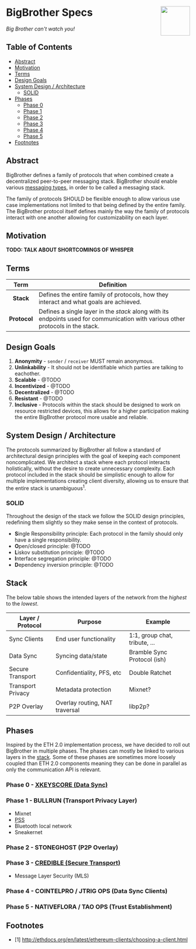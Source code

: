 # BigBrother Specs <img align="right" src="https://thegraphicsfairy.com/wp-content/uploads/2013/10/Free-Public-Domain-Watching-Eye-Image-GraphicsFairy.jpg" height="80px" />

*Big Brother can't watch you!*

## Table of Contents
- [Abstract](#abstract)
- [Motivation](#motivation)
- [Terms](#terms)
- [Design Goals](#design-goals)
- [System Design / Architecture](#system-design--architecture)
  - [SOLID](#solid)
- [Phases](#phases)
  - [Phase 0](#phase-0---xkeyscore-data-sync)
  - [Phase 1](#phase-1---bullrun-transport-privacy-layer)
  - [Phase 2](#phase-2---stoneghost-p2p-overlay)
  - [Phase 3](#phase-3---credible-secure-transport)
  - [Phase 4](#phase-4---cointelpro--jtrig-ops-data-sync-clients)
  - [Phase 5](#phase-5---nativeflora--tao-ops-trust-establishment)
- [Footnotes](#footnotes)

## Abstract

BigBrother defines a family of protocols that when combined create a decentralized peer-to-peer messaging stack. BigBrother should enable various [messaging types](message-types.md), in order to be called a messaging stack.

The family of protocols SHOULD be flexible enough to allow various use case implementations not limited to that being defined by the entire family. The BigBrother protocol itself defines mainly the way the family of protocols interact with one another allowing for customizability on each layer.

## Motivation

**TODO: TALK ABOUT SHORTCOMINGS OF WHISPER**

## Terms

| Term | Definition|
|:---:|--|
| **Stack** | Defines the entire family of protocols, how they interact and what goals are achieved. |
| **Protocol** | Defines a single layer in the *stack* along with its endpoints used for communication with various other protocols in the stack.

## Design Goals

1. **Anonymity** - `sender` / `receiver` MUST remain anonymous.
1. **Unlinkability** - It should not be identifiable which parties are talking to eachother. 
1. **Scalable** - @TODO
1. **Incentivized** - @TODO
1. **Decentralized** - @TODO
1. **Resistant** - @TODO
1. **Inclusive** - Protocols within the stack should be designed to work on resource restricted devices, this allows for a higher participation making the entire BigBrother protocol more usable and reliable. 

## System Design / Architecture

The protocols summarized by BigBrother all follow a standard of architectural design principles with the goal of keeping each component noncomplicated. We architect a stack where each protocol interacts holistically, without the desire to create unnecessary complexity. Each protocol included in the stack should be simplistic enough to allow for multiple implementations creating client diversity, allowing us to ensure that the entire stack is unambiguous<sup>1</sup>.

### SOLID

Throughout the design of the stack we follow the SOLID design principles, redefining them slightly so they make sense in the context of protocols.

 - **S**ingle Responsibility principle: Each protocol in the family should only have a single responsibility.
 - **O**pen/closed principle: @TODO
 - **L**iskov substitution principle: @TODO
 - **I**nterface segregation principle: @TODO
 - **D**ependency inversion principle: @TODO
 
## Stack

The below table shows the intended layers of the network from the *highest* to the *lowest*.

| Layer / Protocol  | Purpose                         | Example                       |
|-------------------|---------------------------------|-------------------------------| 
| Sync Clients      | End user functionality          | 1:1, group chat, tribute, ... |
| Data Sync         | Syncing data/state              | Bramble Sync Protocol (ish)   |
| Secure Transport  | Confidentiality, PFS, etc       | Double Ratchet                |
| Transport Privacy | Metadata protection             | Mixnet?                       |
| P2P Overlay       | Overlay routing, NAT traversal  | libp2p?                       |
 
## Phases

Inspired by the ETH 2.0 implementation process, we have decided to roll out BigBrother in multiple phases. The phases can mostly be linked to various layers in the [stack](#stack). Some of these phases are sometimes more loosely coupled than ETH 2.0 components meaning they can be done in parallel as only the communication API is relevant.

### Phase 0 - [XKEYSCORE (Data Sync)](/data_sync/README.md)

### Phase 1 - BULLRUN (Transport Privacy Layer)

 - Mixnet
 - [PSS](https://gist.github.com/zelig/d52dab6a4509125f842bbd0dce1e9440)
 - Bluetooth local network
 - Sneakernet

### Phase 2 - STONEGHOST (P2P Overlay)

### Phase 3 - [CREDIBLE (Secure Transport)](/secure_transport/README.md)

- Message Layer Security (MLS)

### Phase 4 - COINTELPRO / JTRIG OPS (Data Sync Clients)

### Phase 5 - NATIVEFLORA / TAO OPS (Trust Establishment)

## Footnotes

- [1] http://ethdocs.org/en/latest/ethereum-clients/choosing-a-client.html
